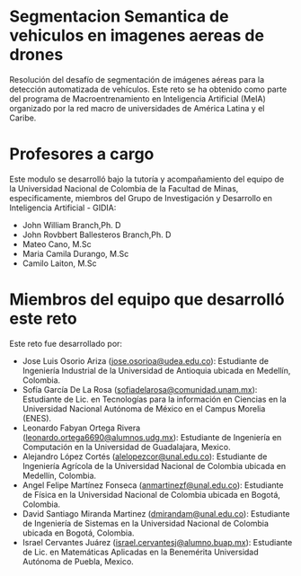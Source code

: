 # Segmentacion Semantica de vehiculos en imagenes aereas de drones
Resolución del desafío de segmentación de imágenes aéreas para la detección automatizada de vehículos. Este reto se ha obtenido como parte del programa de Macroentrenamiento en Inteligencia Artificial (MeIA) organizado por la red macro de universidades de América Latina y el Caribe.
# Profesores a cargo
Este modulo se desarrolló bajo la tutoría y acompañamiento del equipo de la Universidad Nacional de Colombia de la Facultad de Minas, especificamente, miembros del Grupo de Investigación y Desarrollo en Inteligencia Artificial - GIDIA:

- John William Branch,Ph. D
- John Rovbbert Ballesteros Branch,Ph. D
- Mateo Cano, M.Sc
- Maria Camila Durango, M.Sc
- Camilo Laiton, M.Sc

# Miembros del equipo que desarrolló este reto

Este reto fue desarrollado por:
- Jose Luis Osorio Ariza (jose.osorioa@udea.edu.co): Estudiante de Ingeniería Industrial de la Universidad de Antioquia ubicada en Medellín, Colombia.
- Sofía	García De La Rosa (sofiadelarosa@comunidad.unam.mx): Estudiante de Lic. en Tecnologías para la información en Ciencias en la Universidad Nacional Autónoma de México en el Campus Morelia (ENES).
- Leonardo Fabyan	Ortega Rivera (leonardo.ortega6690@alumnos.udg.mx): Estudiante de Ingeniería en Computación en la Universidad de Guadalajara, Mexico.
- Alejandro	López Cortés (alelopezcor@unal.edu.co): Estudiante de Ingeniería Agrícola de la Universidad Nacional de Colombia ubicada en Medellín, Colombia.
- Angel Felipe Martínez Fonseca (anmartinezf@unal.edu.co): Estudiante de Física en la Universidad Nacional de Colombia ubicada en Bogotá, Colombia.
- David Santiago Miranda Martinez (dmirandam@unal.edu.co): Estudiante de Ingeniería de Sistemas en la Universidad Nacional de Colombia ubicada en Bogotá, Colombia.
- Israel Cervantes Juárez (israel.cervantesj@alumno.buap.mx): Estudiante de Lic. en Matemáticas Aplicadas en la Benemérita Universidad Autónoma de Puebla, Mexico.
